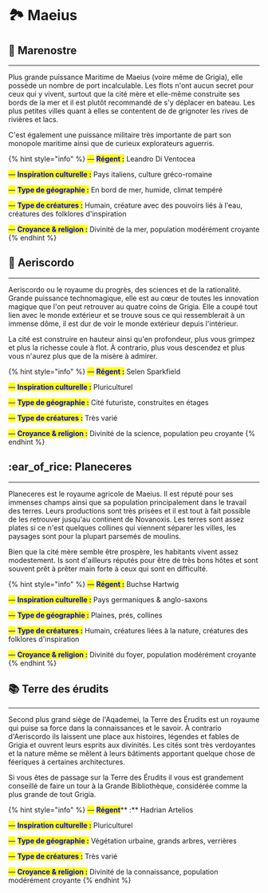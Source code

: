 # 🏞️ Maeius

## :ocean: Marenostre

***

Plus grande puissance Maritime de Maeius (voire même de Grigia), elle possède un nombre de port incalculable. Les flots n'ont aucun secret pour ceux qui y vivent, surtout que la cité mère et elle-même construite ses bords de la mer et il est plutôt recommandé de s'y déplacer en bateau. Les plus petites villes quant à elles se contentent de de grignoter les rives de rivières et lacs.

C'est également une puissance militaire très importante de part son monopole maritime ainsi que de curieux explorateurs aguerris.

{% hint style="info" %}
<mark style="color:blue;">—</mark> <mark style="color:blue;"></mark><mark style="color:blue;">**Régent :**</mark> Leandro Di Ventocea

<mark style="color:blue;">—</mark> <mark style="color:blue;"></mark><mark style="color:blue;">**Inspiration culturelle :**</mark> Pays italiens, culture gréco-romaine

<mark style="color:blue;">—</mark> <mark style="color:blue;"></mark><mark style="color:blue;">**Type de géographie :**</mark> En bord de mer, humide, climat tempéré

<mark style="color:blue;">—</mark> <mark style="color:blue;"></mark><mark style="color:blue;">**Type de créatures :**</mark> Humain, créature avec des pouvoirs liés à l'eau, créatures des folklores d'inspiration

<mark style="color:blue;">—</mark> <mark style="color:blue;"></mark><mark style="color:blue;">**Croyance & religion :**</mark> Divinité de la mer, population modérément croyante
{% endhint %}

## :star2: Aeriscordo

***

Aeriscordo ou le royaume du progrès, des sciences et de la rationalité. Grande puissance technomagique, elle est au cœur de toutes les innovation magique que l'on peut retrouver au quatre coins de Grigia. Elle a coupé tout lien avec le monde extérieur et se trouve sous ce qui ressemblerait à un immense dôme, il est dur de voir le monde extérieur depuis l'intérieur.

La cité est construire en hauteur ainsi qu'en profondeur, plus vous grimpez et plus la richesse coule à flot. À contrario, plus vous descendez et plus vous n'aurez plus que de la misère à admirer.

{% hint style="info" %}
<mark style="color:blue;">—</mark> <mark style="color:blue;"></mark><mark style="color:blue;">**Régent :**</mark> Selen Sparkfield

<mark style="color:blue;">—</mark> <mark style="color:blue;"></mark><mark style="color:blue;">**Inspiration culturelle :**</mark> Pluriculturel

<mark style="color:blue;">—</mark> <mark style="color:blue;"></mark><mark style="color:blue;">**Type de géographie :**</mark> Cité futuriste, construites en étages

<mark style="color:blue;">—</mark> <mark style="color:blue;"></mark><mark style="color:blue;">**Type de créatures :**</mark> Très varié

<mark style="color:blue;">—</mark> <mark style="color:blue;"></mark><mark style="color:blue;">**Croyance & religion :**</mark> Divinité de la science, population peu croyante
{% endhint %}

## :ear\_of\_rice: Planeceres

***

Planeceres est le royaume agricole de Maeius. Il est réputé pour ses immenses champs ainsi que sa population principalement dans le travail des terres. Leurs productions sont très prisées et il est tout à fait possible de les retrouver jusqu'au continent de Novanoxis. Les terres sont assez plates si ce n'est quelques collines qui viennent séparer les villes, les paysages sont pour la plupart parsemés de moulins.

Bien que la cité mère semble être prospère, les habitants vivent assez modestement. Is sont d'ailleurs réputés pour être de très bons hôtes et sont souvent prêt à prêter main forte à ceux qui sont en difficulté.

{% hint style="info" %}
<mark style="color:blue;">—</mark> <mark style="color:blue;"></mark><mark style="color:blue;">**Régent :**</mark> Buchse Hartwig

<mark style="color:blue;">—</mark> <mark style="color:blue;"></mark><mark style="color:blue;">**Inspiration culturelle :**</mark> Pays germaniques & anglo-saxons

<mark style="color:blue;">—</mark> <mark style="color:blue;"></mark><mark style="color:blue;">**Type de géographie :**</mark> Plaines, prés, collines

<mark style="color:blue;">—</mark> <mark style="color:blue;"></mark><mark style="color:blue;">**Type de créatures :**</mark> Humain, créatures liées à la nature, créatures des folklores d'inspiration

<mark style="color:blue;">—</mark> <mark style="color:blue;"></mark><mark style="color:blue;">**Croyance & religion :**</mark> Divinité du foyer, population modérément croyante
{% endhint %}

## :books: Terre des érudits

***

Second plus grand siège de l'Aqademei, la Terre des Érudits est un royaume qui puise sa force dans la connaissances et le savoir. À contrario d'Aeriscordo ils laissent une place aux histoires, légendes et fables de Grigia et ouvrent leurs esprits aux divinités. Les cités sont très verdoyantes et la nature même se mêlent à leurs bâtiments apportant quelque chose de féeriques à certaines architectures.

Si vous êtes de passage sur la Terre des Érudits il vous est grandement conseillé de faire un tour à la Grande Bibliothèque, considérée comme la plus grande de tout Grigia.

{% hint style="info" %}
<mark style="color:blue;">—</mark> <mark style="color:blue;"></mark><mark style="color:blue;">**Régent**</mark>** :** Hadrian Artelios

<mark style="color:blue;">—</mark> <mark style="color:blue;"></mark><mark style="color:blue;">**Inspiration culturelle :**</mark> Pluriculturel

<mark style="color:blue;">—</mark> <mark style="color:blue;"></mark><mark style="color:blue;">**Type de géographie :**</mark> Végétation urbaine, grands arbres, verrières

<mark style="color:blue;">—</mark> <mark style="color:blue;"></mark><mark style="color:blue;">**Type de créatures :**</mark> Très varié

<mark style="color:blue;">—</mark> <mark style="color:blue;"></mark><mark style="color:blue;">**Croyance & religion :**</mark> Divinité de la connaissance, population modérément croyante
{% endhint %}
